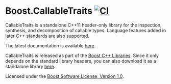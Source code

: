 <!--
Copyright Barrett Adair 2016-2021
Distributed under the Boost Software License, Version 1.0.
(See accompanying file LICENSE.md or copy at http://boost.org/LICENSE_1_0.txt)
-->

# Boost.CallableTraits <a target="_blank" href="https://github.com/boostorg/callable_traits/actions/workflows/ci.yml">![CI][badge.CI]</a>

CallableTraits is a standalone C++11 header-only library for the inspection, synthesis, and decomposition of callable types. Language features added in later C++ standards are also supported.

The latest documentation is available [here](http://www.boost.org/doc/libs/master/libs/callable_traits/doc/html/index.html).

CallableTraits is released as part of the [Boost C++ Libraries](http://www.boost.org/). Since it only depends on the standard library headers, you can also download it as a standalone library [here](https://github.com/boostorg/callable_traits/releases/latest).

Licensed under the [Boost Software License, Version 1.0](LICENSE.md).

<!-- Links -->
[badge.CI]: https://github.com/boostorg/callable_traits/actions/workflows/ci.yml/badge.svg
